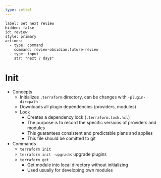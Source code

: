 ```yaml
---
type: zettel
---
```


```meta-bind-button
label: Set next review
hidden: false
id: review
style: primary
actions:
  - type: command
    command: review-obsidian:future-review
  - type: input
    str: "next 7 days"
```

# Init

- Concepts
	- Initializes `.terraform` directory, can be changes with `-plugin-dir=path`
	- Downloads all plugin dependencies (providers, modules)
	- Lock
		- Creates a dependency lock (`.terraform.lock.hcl`)
		- The purpose is to record the specific versions of providers and modules
		- This guarantees consistent and predictable plans and applies
		- This file should be comitted to git
- Commands
	- `terraform init`
	- `terraform init -upgrade`: upgrade plugins
	- `terraform get`
		- Get module into local directory without initializing
		- Used usually for developing own modules

